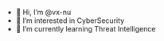 - 👋 Hi, I’m @vx-nu
- 👀 I’m interested in CyberSecurity
- 🌱 I’m currently learning Threat Intelligence
